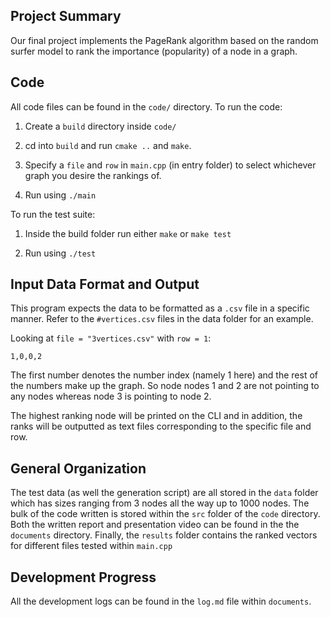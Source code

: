 ## Project Summary

Our final project implements the PageRank algorithm based on the random surfer model to rank the importance (popularity) of a node in a graph.

## Code

All code files can be found in the `code/` directory. To run the code:

1. Create a `build` directory inside `code/`

2. cd into `build` and run `cmake ..` and `make`.

3. Specify a `file` and `row` in `main.cpp` (in entry folder) to select whichever graph you desire the rankings of.

4. Run using `./main`

To run the test suite:

1. Inside the build folder run either `make` or `make test`

2. Run using `./test`

## Input Data Format and Output

This program expects the data to be formatted as a `.csv` file in a specific manner. Refer to the `#vertices.csv` files in the data folder for an example. 

Looking at `file = "3vertices.csv"` with `row = 1`:

`1,0,0,2`

The first number denotes the number index (namely 1 here) and the rest of the numbers make up the graph. So node nodes 1 and 2 are not pointing to any nodes whereas node 3 is pointing to node 2.

The highest ranking node will be printed on the CLI and in addition, the ranks will be outputted as text files corresponding to the specific file and row. 

## General Organization

The test data (as well the generation script) are all stored in the `data` folder which has sizes ranging from 3 nodes all the way up to 1000 nodes. The bulk of the code written is stored within the `src` folder of the `code` directory. Both the written report and presentation video can be found in the the `documents` directory. Finally, the `results` folder contains the ranked vectors for different files tested within `main.cpp`

## Development Progress

All the development logs can be found in the `log.md` file within `documents`.